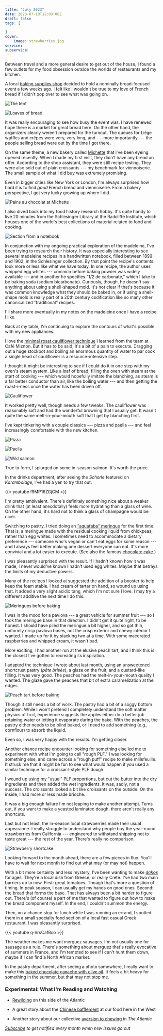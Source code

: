 ```yaml
---
title: "July 2023"
date: 2023-07-18T12:00:00Z
draft: false
tags: [
    
]
cover:
    image: strawberries.jpg
service: 
subservice: 
---
```


Between travel and a more general desire to get out of the house, I found a few outlets for my food obsession outside the worlds of restaurants and my kitchen.

A local [baking supplies shop](https://www.elmendorfbaking.com) decided to hold a nominally bread-focused event a few weeks ago. I felt like I wouldn't be true to my love of French bread if I didn't pop over to see what was going on.

![The tent](event.jpg)

![Loaves of bread](bread-competition.jpg)

It was really encouraging to see how busy the event was. I have renewed hope there is a market for great bread here. On the other hand, the organizers clearly weren't prepared for the turnout. The queues for Liège waffles and crêpes were very, very long, and --- more importantly --- the people selling bread were out by the time I got there.

On the same theme, a new bakery called [Michette](https://www.instagram.com/michettebakery/) that I've been eyeing opened recently. When I made my first visit, they didn't have any bread on offer. According to the shop assistant, they were still recipe testing. They were also sold out of plain croissants --- my benchmark for viennoiserie. The small sample of what I did buy was extremely promising.

Even in bigger cities like New York or London, I'm always surprised how hard it is to find _good_ French bread and viennoiserie. From a bakery perspective, I got very lucky growing up where I did.

![Pains au chocolat at Michette](michette.jpg)

I also dived back into my food history research hobby. It's quite handy to live 20 minutes from the Schlesinger Library at the Radcliffe Institute, which houses one of the world's best collections of material related to food and cooking.

![Section from a notebook](notebook.jpg)

In conjunction with my ongoing practical exploration of the madeleine, I've been trying to research their history. It was especially interesting to see several madeleine recipes in a handwritten notebook, filled between 1899 and 1902, in the Schlesinger collection. By that point the recipe's contents look more or less like what we have today. In one recipe, the author uses whipped egg whites --- common before baking powder was widely available --- and in another he specifies "1/2 de carbonate," which I take to be baking soda (sodium bicarbonate). Curiously, though, he doesn't say anything about using a shell-shaped mold. It's not clear if that's because it was common knowledge what they should be baked in, or if using a shell-shape mold is really part of a 20th century codification like so many other canonicalized "traditional" recipes.

I'll share more eventually in my notes on the madeleine once I have a recipe I like.

Back at my table, I'm continuing to explore the contours of what's possible with my new appliances.

I love the [minimal roast cauliflower technique](https://lefooding.com/en/recipes/toquera-295-an-affair-with-un-chou-fleur-miznon) I learned from the team at Café Miznon. But it has to be said, it's a bit of a pain to execute. Dragging out a huge stockpot and boiling an enormous quantity of water to par cook a single head of cauliflower is a resource-intensive step.

I thought it might be interesting to see if I could do it in one step with my oven's steam system. Like a loaf of bread, filling the oven with steam at the start of cooking --- which would hopefully imitate the blanching, as steam is a far better conductor than air, like the boiling water --- and then getting the roast-i-ness once the water has been driven off.

![Cauliflower](cauliflower.jpg)

It worked pretty well, though needs a few tweaks. The cauliflower was reasonably soft and had the wonderful browning that I usually get. It wasn't quite the same melt-in-your-mouth soft that I get by blanching first.

I've kept tinkering with a couple classics --- pizza and paella --- and feel increasingly comfortable with the new kitchen.

![Pizza](pizza.jpg)

![Paella](paella.jpg)

![Wild salmon](salmon.jpg)

True to form, I splurged on some in-season salmon. It's worth the price.

In the drinks department, after seeing the _Schorle_ featured on _Karambolage_, I've had a yen to try that out.

{{< youtube f9MP16ZGjCM >}}

I'm pretty ambivalent. There's definitely something nice about a weaker drink that (at least anecdotally) feels more hydrating than a glass of wine. On the other hand, it's hard not to think a glass of champagne would be nicer.

Switching to pastry, I tried doing an ["aquafaba" meringue](/recipes/aquafaba-meringue) for the first time. That is, a meringue made with the residual cooking liquid from chickpeas, rather than egg whites. I sometimes need to accommodate a dietary preference --- someone who's vegan or can't eat eggs for some reason --- and I always feel better making one dessert everyone can eat. It's more convivial and a lot easier to execute. (See also the famous [chocolate cake](/nigella-chocolate-cake).)

I was pleasantly surprised with the result. If I hadn't known how it was made, I never would've known I hadn't used egg whites. Maybe that betrays the limits of my deductive powers.

Many of the recipes I looked at suggested the addition of a booster to help keep the foam stable. I had cream of tartar on hand, so wound up using that. It added a very slight acidic tang, which I'm not sure I love. I may try a different additive the next time I do this.

![Meringues before baking](meringues-before.jpg)

I was in the mood for a pavlova --- a great vehicle for summer fruit --- so I took the meringue base in that direction. I didn't get it quite right, to be honest. I should have piled the meringue a bit higher, and so got thin, uniformly crisp pavlova bases, not the crisp exterior and chewy interior I wanted. I made up for it by stacking two at a time. With some macerated raspberries and whipped cream, it wasn't bad.

More exciting, I had another run at the elusive peach tart, and I think this is the closest I've gotten to recreating its inspiration.

I adapted the technique I wrote about last month, using an unsweetened shortcrust pastry (_pâte brisée_), a glaze on the fruit, and a custard-like filling. It was very good. The peaches had the melt-in-your-mouth quality I wanted. The glaze gave the peaches that bit of extra caramelization at the edges.

![Peach tart before baking](peaches.jpg)

Though it still needs a bit of work. The pastry had a bit of a soggy bottom problem. While I won't pretend I completely understand the soft matter physics of fruit, experience suggests the apples either do a better job retaining water or letting it evaporate during the bake. With the peaches, the pastry either needs to be blind baked, or I need to add something (e.g., cornflour) to absorb the liquid.

Even so, I was very happy with the results. I'm getting closer.

Another chance recipe encounter looking for something else led me to experiment with what I'm going to call "rough PLF." I was looking for something else, and came across a "rough puff" recipe to make millefeuille. It struck me that it might be fun to see what would happen if you used a similar technique for a croissant-style PLF dough.

I wound up using my "usual" [PLF proportions](/recipes/plf), but cut the butter into the dry ingredients and then added the wet ingredients. It was, sadly, not a success. The croissants looked a bit like croissants on the outside. On the inside, I had more or less made brioche.

It was a big enough failure I'm not leaping to make another attempt. Turns out, if you want to make a yeasted laminated dough, there aren't really any shortcuts.

Last but not least, the in-season local strawberries made their usual appearance. I really struggle to understand why people buy the year-round strawberries from California --- engineered to withstand shipping not to taste great --- the rest of the year. There's really no comparison.

![Strawberry shortcake](shortcake.jpg)

Looking forward to the month ahead, there are a few pieces in flux. You'll have to wait for next month to find out what may (or may not) happen.

With a bit more certainty and less mystery, I've been wanting to make [_dakos_](https://ottolenghi.co.uk/recipes/dakos-reveg0010013) for ages. They're a local dish from Greece, or really Crete. I've had two main barriers up to now. First: great tomatoes. Though that's more a question of timing. In peak season, I can usually get my hands on good ones. Second: the bread that forms the base. That has always been a bit harder to figure out. There's (of course) a part of me that wanted to figure out how to make the bread component myself. In the end, I couldn't summon the energy.

Then, on a chance stop for lunch while I was running an errand, I spotted them in a small specialty food section of a local fast casual Greek restaurant. I was pleasantly surprised.

{{< youtube q-hrsCafBco >}}

The weather makes me want merguez sausages. I'm not usually one for sausage as a rule. There's something about merguez that's really evocative of summers in France, and I'm tempted to see if I can't hunt them down, maybe if I can find a North African market.

In the pastry department, after seeing a photo somewhere, I really want to make this [baked chocolate ganache with olive oil](https://www.eater.com/2016/2/13/10985198/yotam-ottolenghi-chocolate-ganache-recipe). It feels a bit heavy for something in the summer, but that may not stop me.

### Experimental: What I'm Reading and Watching

* [Rewilding](https://lifeandthyme.com/food/beyond-regeneration-the-fight-to-rewild-the-american-northeast/) on this side of the Atlantic

* A great story about the [Chinese bafflement](https://www.theguardian.com/food/2023/jun/15/lunch-of-suffering-plain-white-people-food-goes-viral-in-china) at our food here in the West

* Another story about our collective [aversion to chewing](https://www.theatlantic.com/science/archive/2023/07/american-gummy-candy-chewy-food-texture-preferences/674635/) in _The Atlantic_


_[Subscribe](https://landing.mailerlite.com/webforms/landing/k5w5z0) to get notified every month when new issues go out_
